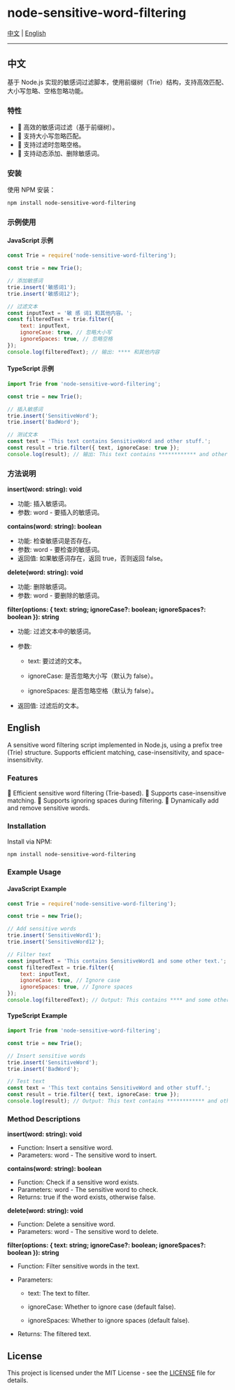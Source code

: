 # node-sensitive-word-filtering

[中文](#中文) | [English](#English)

---

## 中文

基于 Node.js 实现的敏感词过滤脚本，使用前缀树（Trie）结构，支持高效匹配、大小写忽略、空格忽略功能。

### 特性

- 🌟 高效的敏感词过滤（基于前缀树）。
- 🌟 支持大小写忽略匹配。
- 🌟 支持过滤时忽略空格。
- 🌟 支持动态添加、删除敏感词。

### 安装

使用 NPM 安装：

```bash
npm install node-sensitive-word-filtering
```

### 示例使用

#### JavaScript 示例

```js
const Trie = require('node-sensitive-word-filtering');

const trie = new Trie();

// 添加敏感词
trie.insert('敏感词1');
trie.insert('敏感词12');

// 过滤文本
const inputText = '敏 感 词1 和其他内容。';
const filteredText = trie.filter({
    text: inputText,
    ignoreCase: true, // 忽略大小写
    ignoreSpaces: true, // 忽略空格
});
console.log(filteredText); // 输出: **** 和其他内容
```

#### TypeScript 示例

```ts
import Trie from 'node-sensitive-word-filtering';

const trie = new Trie();

// 插入敏感词
trie.insert('SensitiveWord');
trie.insert('BadWord');

// 测试文本
const text = 'This text contains SensitiveWord and other stuff.';
const result = trie.filter({ text, ignoreCase: true });
console.log(result); // 输出: This text contains ************ and other stuff.
```

### 方法说明

**insert(word: string): void**

- 功能: 插入敏感词。
- 参数: word - 要插入的敏感词。

**contains(word: string): boolean**

- 功能: 检查敏感词是否存在。
- 参数: word - 要检查的敏感词。
- 返回值: 如果敏感词存在，返回 true，否则返回 false。

**delete(word: string): void**

- 功能: 删除敏感词。
- 参数: word - 要删除的敏感词。

**filter(options: { text: string; ignoreCase?: boolean; ignoreSpaces?: boolean }): string**

- 功能: 过滤文本中的敏感词。

- 参数:

  - text: 要过滤的文本。

  - ignoreCase: 是否忽略大小写（默认为 false）。

  - ignoreSpaces: 是否忽略空格（默认为 false）。

- 返回值: 过滤后的文本。

## English

A sensitive word filtering script implemented in Node.js, using a prefix tree (Trie) structure. Supports efficient matching, case-insensitivity, and space-insensitivity.

### Features

🌟 Efficient sensitive word filtering (Trie-based).
🌟 Supports case-insensitive matching.
🌟 Supports ignoring spaces during filtering.
🌟 Dynamically add and remove sensitive words.

### Installation

Install via NPM:

```bash
npm install node-sensitive-word-filtering
```

### Example Usage

#### JavaScript Example

```js
const Trie = require('node-sensitive-word-filtering');

const trie = new Trie();

// Add sensitive words
trie.insert('SensitiveWord1');
trie.insert('SensitiveWord12');

// Filter text
const inputText = 'This contains SensitiveWord1 and some other text.';
const filteredText = trie.filter({
    text: inputText,
    ignoreCase: true, // Ignore case
    ignoreSpaces: true, // Ignore spaces
});
console.log(filteredText); // Output: This contains **** and some other text.

```

#### TypeScript Example

```ts
import Trie from 'node-sensitive-word-filtering';

const trie = new Trie();

// Insert sensitive words
trie.insert('SensitiveWord');
trie.insert('BadWord');

// Test text
const text = 'This text contains SensitiveWord and other stuff.';
const result = trie.filter({ text, ignoreCase: true });
console.log(result); // Output: This text contains ************ and other stuff.

```

### Method Descriptions

**insert(word: string): void**

- Function: Insert a sensitive word.
- Parameters: word - The sensitive word to insert.

**contains(word: string): boolean**

- Function: Check if a sensitive word exists.
- Parameters: word - The sensitive word to check.
- Returns: true if the word exists, otherwise false.

**delete(word: string): void**

- Function: Delete a sensitive word.
- Parameters: word - The sensitive word to delete.

**filter(options: { text: string; ignoreCase?: boolean; ignoreSpaces?: boolean }): string**

- Function: Filter sensitive words in the text.

- Parameters:

  - text: The text to filter.

  - ignoreCase: Whether to ignore case (default false).

  - ignoreSpaces: Whether to ignore spaces (default false).

- Returns: The filtered text.

## License

This project is licensed under the MIT License - see the [LICENSE](LICENSE) file for details.
